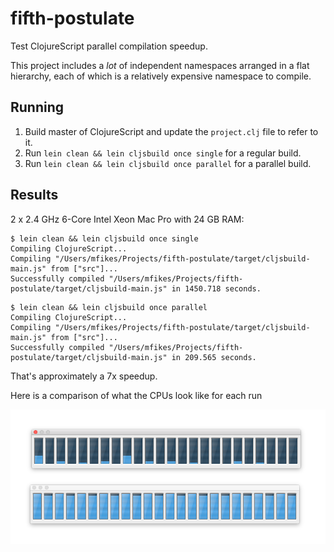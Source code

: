 # fifth-postulate

Test ClojureScript parallel compilation speedup.

This project includes a _lot_ of independent namespaces arranged in a flat hierarchy, each of which is a relatively expensive namespace to compile.

## Running

1. Build master of ClojureScript and update the `project.clj` file to refer to it.
2. Run `lein clean && lein cljsbuild once single` for a regular build.
3. Run `lein clean && lein cljsbuild once parallel` for a parallel build.

## Results

2 x 2.4 GHz 6-Core Intel Xeon Mac Pro with 24 GB RAM:

```
$ lein clean && lein cljsbuild once single
Compiling ClojureScript...
Compiling "/Users/mfikes/Projects/fifth-postulate/target/cljsbuild-main.js" from ["src"]...
Successfully compiled "/Users/mfikes/Projects/fifth-postulate/target/cljsbuild-main.js" in 1450.718 seconds.
```

```
$ lein clean && lein cljsbuild once parallel
Compiling ClojureScript...
Compiling "/Users/mfikes/Projects/fifth-postulate/target/cljsbuild-main.js" from ["src"]...
Successfully compiled "/Users/mfikes/Projects/fifth-postulate/target/cljsbuild-main.js" in 209.565 seconds.
```

That's approximately a 7x speedup.

Here is a comparison of what the CPUs look like for each run

<img src="cpus.png"/>
